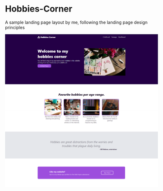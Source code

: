 # Hobbies-Corner
A sample landing page layout by me, following the landing page design principles

![alt text](https://raw.githubusercontent.com/faahm/landing-page/master/sample1.png "Landing Page Header Area")
![alt text](https://raw.githubusercontent.com/faahm/landing-page/master/sample2.png "Landing Page Footer Area")
